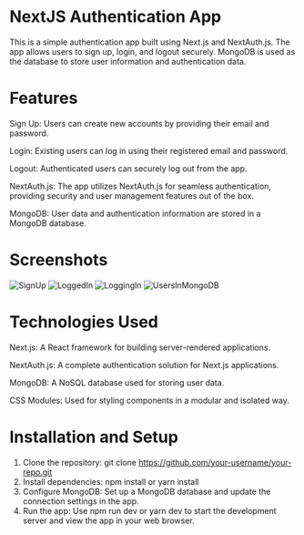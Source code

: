# NextJS Authentication App
This is a simple authentication app built using Next.js and NextAuth.js. The app allows users to sign up, login, and logout securely. MongoDB is used as the database to store user information and authentication data.
# Features
Sign Up: Users can create new accounts by providing their email and password.

Login: Existing users can log in using their registered email and password.

Logout: Authenticated users can securely log out from the app.

NextAuth.js: The app utilizes NextAuth.js for seamless authentication, providing security and user management features out of the box.

MongoDB: User data and authentication information are stored in a MongoDB database.
# Screenshots
![SignUp](https://github.com/IanKaire/AuthNextApp/assets/114652346/0a9f291e-1a68-4324-8365-f0162b4dce8f)
![LoggedIn](https://github.com/IanKaire/AuthNextApp/assets/114652346/b4a06a0c-afd9-4eb4-9cf9-75e28d2912a7)
![LoggingIn](https://github.com/IanKaire/AuthNextApp/assets/114652346/b6080bda-3d8b-429c-8746-fd3d6cb2d2bb)
![UsersInMongoDB](https://github.com/IanKaire/AuthNextApp/assets/114652346/06fe8785-372a-44a8-a3b5-2bcc4818bd7d)
# Technologies Used
Next.js: A React framework for building server-rendered applications.

NextAuth.js: A complete authentication solution for Next.js applications.

MongoDB: A NoSQL database used for storing user data.

CSS Modules: Used for styling components in a modular and isolated way.
# Installation and Setup
1. Clone the repository: git clone https://github.com/your-username/your-repo.git
2. Install dependencies: npm install or yarn install
3. Configure MongoDB: Set up a MongoDB database and update the connection settings in the app.
4. Run the app: Use npm run dev or yarn dev to start the development server and view the app in your web browser.
